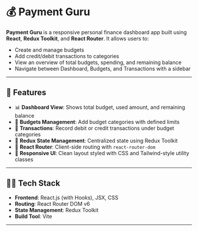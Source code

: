 # 💰 Payment Guru

**Payment Guru** is a responsive personal finance dashboard app built using **React**, **Redux Toolkit**, and **React Router**. It allows users to:

- Create and manage budgets
- Add credit/debit transactions to categories
- View an overview of total budgets, spending, and remaining balance
- Navigate between Dashboard, Budgets, and Transactions with a sidebar

---

## 🚀 Features

- 📊 **Dashboard View**: Shows total budget, used amount, and remaining balance
- 🧾 **Budgets Management**: Add budget categories with defined limits
- 💸 **Transactions**: Record debit or credit transactions under budget categories
- 🔄 **Redux State Management**: Centralized state using Redux Toolkit
- 🧭 **React Router**: Client-side routing with `react-router-dom`
- 💅 **Responsive UI**: Clean layout styled with CSS and Tailwind-style utility classes

---
## 🧑‍💻 Tech Stack

- **Frontend**: React.js (with Hooks), JSX, CSS
- **Routing**: React Router DOM v6
- **State Management**: Redux Toolkit
- **Build Tool**: Vite

---
